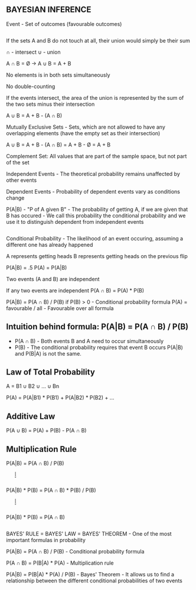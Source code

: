 
BAYESIAN INFERENCE
---------------------------------

Event - Set of outcomes (favourable outcomes)


```python

```

If the sets A and B do not touch at all, their union would simply be their sum

∩ - intersect ∪ - union

A ∩ B = Ø -> A ∪ B = A + B

No elements is in both sets simultaneously

No double-counting

If the events intersect, the area of the union is represented by the sum of the two sets minus their intersection

A ∪ B = A + B - (A ∩ B)

Mutually Exclusive Sets - Sets, which are not allowed to have any overlapping elements (have the empty set as their intersection)

A ∪ B = A + B - (A ∩ B) = A + B - Ø = A + B

Complement Set: All values that are part of the sample space, but not part of the set

Independent Events - The theoretical probability remains unaffected by other events

Dependent Events - Probability of dependent events vary as conditions change

P(A|B) - "P of A given B" - The probability of getting A, if we are given that B has occured - We call this probability the conditional probability and we use it to distinguish dependent from independent events


```python

```

Conditional Probability - The likelihood of an event occuring, assuming
a different one has already happened

A represents getting heads
B represents getting heads on the previous flip

P(A|B) = .5
P(A) = P(A|B)

Two events (A and B) are independent

If any two events are independent P(A ∩ B) = P(A) * P(B)

P(A|B) = P(A ∩ B) / P(B) if P(B) > 0 - Conditional probability formula
P(A) = favourable / all - Favourable over all formula

Intuition behind formula:     P(A|B) = P(A ∩ B) / P(B)
-----------------------------------
 * P(A ∩ B) - Both events B and A need to occur simultaneously
 * P(B) - The conditional probability requires that event B occurs
P(A|B) and P(B|A) is not the same.

Law of Total Probability
---------------------------------

A = B1 ∪ B2 ∪ ... ∪ Bn

P(A) = P(A|B1) * P(B1) + P(A|B2) * P(B2) + ...



Additive Law
------------------

P(A ∪ B) = P(A) + P(B) - P(A ∩ B)



Multiplication Rule
---------------------------

P(A|B) = P(A ∩ B) / P(B)

       |
       ˇ
       
P(A|B) * P(B) = P(A ∩ B) * P(B) / P(B)       

       |
       ˇ
       
P(A|B) * P(B) = P(A ∩ B)


```python

```

BAYES' RULE = BAYES' LAW = BAYES' THEOREM - One of the most important formulas in probability

P(A|B) = P(A ∩ B) / P(B) - Conditional probability formula

P(A ∩ B) = P(B|A) * P(A) - Multiplication rule

P(A|B) = P(B|A) * P(A) / P(B) - Bayes' Theorem - It allows us to find a relationship between the different conditional probabilities of two events

